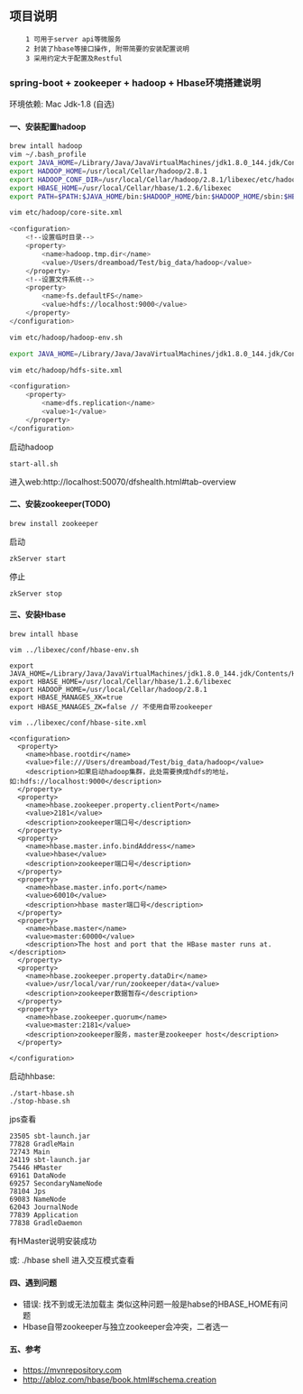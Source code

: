 ## 项目说明

```text
    1 可用于server api等微服务
    2 封装了hbase等接口操作, 附带简要的安装配置说明
    3 采用约定大于配置及Restful
```

### spring-boot + zookeeper + hadoop + Hbase环境搭建说明

环境依赖: Mac Jdk-1.8 (自选)

#### 一、安装配置hadoop

```bash
brew intall hadoop
vim ~/.bash_profile
export JAVA_HOME=/Library/Java/JavaVirtualMachines/jdk1.8.0_144.jdk/Contents/Home
export HADOOP_HOME=/usr/local/Cellar/hadoop/2.8.1
export HADOOP_CONF_DIR=/usr/local/Cellar/hadoop/2.8.1/libexec/etc/hadoop
export HBASE_HOME=/usr/local/Cellar/hbase/1.2.6/libexec
export PATH=$PATH:$JAVA_HOME/bin:$HADOOP_HOME/bin:$HADOOP_HOME/sbin:$HBASE_HOME/bin:$HBASE_HOME/libexec/conf

vim etc/hadoop/core-site.xml

<configuration>
    <!--设置临时目录-->
    <property>
        <name>hadoop.tmp.dir</name>
        <value>/Users/dreamboad/Test/big_data/hadoop</value>
    </property>
    <!--设置文件系统-->
    <property>
        <name>fs.defaultFS</name>
        <value>hdfs://localhost:9000</value>
    </property>
</configuration>

vim etc/hadoop/hadoop-env.sh

export JAVA_HOME=/Library/Java/JavaVirtualMachines/jdk1.8.0_144.jdk/Contents/Home

vim etc/hadoop/hdfs-site.xml

<configuration>
    <property>
        <name>dfs.replication</name>
        <value>1</value>
    </property>
</configuration>
```

启动hadoop

```
start-all.sh
```

进入web:http://localhost:50070/dfshealth.html#tab-overview


#### 二、安装zookeeper(TODO)

```
brew install zookeeper

```
启动

```
zkServer start
```
停止

```
zkServer stop
```

#### 三、安装Hbase

```text
brew intall hbase

vim ../libexec/conf/hbase-env.sh

export JAVA_HOME=/Library/Java/JavaVirtualMachines/jdk1.8.0_144.jdk/Contents/Home
export HBASE_HOME=/usr/local/Cellar/hbase/1.2.6/libexec
export HADOOP_HOME=/usr/local/Cellar/hadoop/2.8.1
export HBASE_MANAGES_XK=true
export HBASE_MANAGES_ZK=false // 不使用自带zookeeper

vim ../libexec/conf/hbase-site.xml

<configuration>
  <property>
    <name>hbase.rootdir</name>
    <value>file:///Users/dreamboad/Test/big_data/hadoop</value>
    <description>如果启动hadoop集群，此处需要换成hdfs的地址，如:hdfs://localhost:9000</description>
  </property>
  <property>
    <name>hbase.zookeeper.property.clientPort</name>
    <value>2181</value>
    <description>zookeeper端口号</description>
  </property>
  <property>
  	<name>hbase.master.info.bindAddress</name>
    <value>hbase</value>
    <description>zookeeper端口号</description>
  </property>
  <property>
  	<name>hbase.master.info.port</name>
    <value>60010</value>
    <description>hbase master端口号</description>
  </property>
  <property>
    <name>hbase.master</name>
    <value>master:60000</value>
    <description>The host and port that the HBase master runs at.</description>
  </property>
  <property>
    <name>hbase.zookeeper.property.dataDir</name>
    <value>/usr/local/var/run/zookeeper/data</value>
    <description>zookeeper数据暂存</description>
  </property>
  <property>
    <name>hbase.zookeeper.quorum</name>
    <value>master:2181</value>
    <description>zookeeper服务，master是zookeeper host</description>
  </property>

</configuration>

```
启动hhbase:

```
./start-hbase.sh
./stop-hbase.sh
```

jps查看

```jps
23505 sbt-launch.jar
77828 GradleMain
72743 Main
24119 sbt-launch.jar
75446 HMaster
69161 DataNode
69257 SecondaryNameNode
78104 Jps
69083 NameNode
62043 JournalNode
77839 Application
77838 GradleDaemon
```
有HMaster说明安装成功

或: ./hbase shell 进入交互模式查看

#### 四、遇到问题

* 错误: 找不到或无法加载主 类似这种问题一般是habse的HBASE_HOME有问题
* Hbase自带zookeeper与独立zookeeper会冲突，二者选一

#### 五、参考

* https://mvnrepository.com
* http://abloz.com/hbase/book.html#schema.creation
